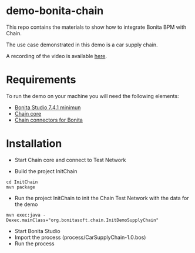 # demo-bonita-chain

This repo contains the materials to show how to integrate Bonita BPM with Chain.

The use case demonstrated in this demo is a car supply chain. 

A recording of the video is available [here](http://www.bonitasoft.com/for-you-to-read/videos/accelerate-blockchain-technology-adoption-bonita-bpm-and-chain-core). 

# Requirements

To run the demo on your machine you will need the following elements:
* [Bonita Studio 7.4.1 minimun](www.bonitasoft.com/downloads-v2)
* [Chain core](https://chain.com)
* [Chain connectors for Bonita](https://github.com/Bonitasoft-Community/bonita-connector-chain)

# Installation

* Start Chain core and connect to Test Network

* Build the project InitChain
```
cd InitChain
mvn package
```

* Run the project InitChain to init the Chain Test Network with the data for the demo
```
mvn exec:java -Dexec.mainClass="org.bonitasoft.chain.InitDemoSupplyChain"
```

* Start Bonita Studio
* Import the process (process/CarSupplyChain-1.0.bos)
* Run the process
